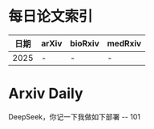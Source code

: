 # 每日论文索引

| 日期 | arXiv | bioRxiv | medRxiv |
|------|-------|---------|---------|
| 2025 | - | - | - |















































































































































































































# Arxiv Daily


DeepSeek，你记一下我做如下部署 -- 101
